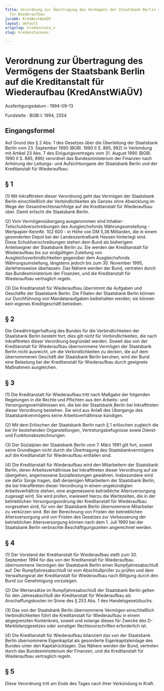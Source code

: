 ```yaml
---
Title: Verordnung zur Übertragung des Vermögens der Staatsbank Berlin auf die Kreditanstalt
  für Wiederaufbau
jurabk: KredAnstWiAÜV
layout: default
origslug: kredanstwia_v
slug: kredanstwiauev

---
```


# Verordnung zur Übertragung des Vermögens der Staatsbank Berlin auf die Kreditanstalt für Wiederaufbau (KredAnstWiAÜV)

Ausfertigungsdatum
:   1994-09-13

Fundstelle
:   BGBl I: 1994, 2554

## Eingangsformel

Auf Grund des § 2 Abs. 1 des Gesetzes über die Überleitung der
Staatsbank Berlin vom 23. September 1990 (BGBl. 1990 II S. 885, 992)
in Verbindung mit Artikel 23 Abs. 7 des Einigungsvertrages vom 31.
August 1990 (BGBl. 1990 II S. 885, 896) verordnet das
Bundesministerium der Finanzen nach Anhörung der Leitungs- und
Aufsichtsorgane der Staatsbank Berlin und der Kreditanstalt für
Wiederaufbau:

## § 1

(1) Mit Inkrafttreten dieser Verordnung geht das Vermögen der
Staatsbank Berlin einschließlich der Verbindlichkeiten als Ganzes ohne
Abwicklung im Wege der Gesamtrechtsnachfolge auf die Kreditanstalt für
Wiederaufbau über. Damit erlischt die Staatsbank Berlin.

(2) Vom Vermögensübergang ausgenommen sind Inhaber-
Teilschuldverschreibungen des Ausgleichsfonds Währungsumstellung -
Wertpapier-KennNr. 102 600 - in Höhe von DM 5,36 Milliarden, die in
einem gesonderten Depot bei der Landeszentralbank Hessen hinterlegt
sind. Diese Schuldverschreibungen stehen dem Bund als bisherigem
Anteilseigner der Staatsbank Berlin zu. Sie werden der Kreditanstalt
für Wiederaufbau bis zur endgültigen Zuteilung von
Ausgleichsverbindlichkeiten gegenüber dem Ausgleichsfonds
Währungsumstellung, längstens jedoch bis zum 30. November 1995,
darlehensweise überlassen. Das Nähere werden der Bund, vertreten durch
das Bundesministerium der Finanzen, und die Kreditanstalt für
Wiederaufbau vertraglich regeln.

(3) Die Kreditanstalt für Wiederaufbau übernimmt die Aufgaben und
Geschäfte der Staatsbank Berlin. Die Filialen der Staatsbank Berlin
können zur Durchführung von Mandataraufgaben beibehalten werden; sie
können kein eigenes Kreditgeschäft betreiben.

## § 2

Die Gewährträgerhaftung des Bundes für die Verbindlichkeiten der
Staatsbank Berlin besteht fort; dies gilt nicht für Verbindlichkeiten,
die nach Inkrafttreten dieser Verordnung begründet werden. Soweit das
von der Kreditanstalt für Wiederaufbau übernommene Vermögen der
Staatsbank Berlin nicht ausreicht, um die Verbindlichkeiten zu decken,
die auf dem übernommenen Geschäft der Staatsbank Berlin beruhen, wird
der Bund eine Belastung bei der Kreditanstalt für Wiederaufbau durch
geeignete Maßnahmen ausgleichen.

## § 3

(1) Die Kreditanstalt für Wiederaufbau tritt nach Maßgabe der
folgenden Regelungen in die Rechte und Pflichten aus den Arbeits- und
Versorgungsverhältnissen ein, die bei der Staatsbank Berlin bei
Inkrafttreten dieser Verordnung bestehen. Sie wird aus Anlaß des
Übergangs des Staatsbankvermögens keine Arbeitsverhältnisse kündigen.

(2) Mit dem Erlöschen der Staatsbank Berlin nach § 1 erlöschen
zugleich die bei ihr bestehenden Organstellungen,
Vertretungsbefugnisse sowie Dienst- und Funktionsbezeichnungen.

(3) Der Sozialplan der Staatsbank Berlin vom 7. März 1991 gilt fort,
soweit seine Grundlagen nicht durch die Übertragung des
Staatsbankvermögens auf die Kreditanstalt für Wiederaufbau entfallen
sind.

(4) Die Kreditanstalt für Wiederaufbau wird den Mitarbeitern der
Staatsbank Berlin, deren Arbeitsverhältnisse bei Inkrafttreten dieser
Verordnung auf sie übergehen, angemessene Sozialleistungen gewähren.
Insbesondere wird sie dafür Sorge tragen, daß denjenigen Mitarbeitern
der Staatsbank Berlin, die bei Inkrafttreten dieser Verordnung in
einem ungekündigten Arbeitsverhältnis stehen, eine angemessene
betriebliche Altersversorgung zugesagt wird. Sie wird prüfen,
inwieweit hierzu die Wartezeiten, die in der betrieblichen
Versorgungsordnung der Kreditanstalt für Wiederaufbau vorgesehen sind,
für von der Staatsbank Berlin übernommene Mitarbeiter zu verkürzen
sind. Bei der Berechnung von Fristen der betrieblichen
Altersversorgung und von Fristen des Gesetzes zur Verbesserung der
betrieblichen Altersversorgung können nach dem 1. Juli 1990 bei der
Staatsbank Berlin verbrachte Beschäftigungszeiten angerechnet werden.

## § 4

(1) Der Vorstand der Kreditanstalt für Wiederaufbau stellt zum 30.
September 1994 für das von der Kreditanstalt für Wiederaufbau
übernommene Vermögen der Staatsbank Berlin einen Rumpfjahresabschluß
auf. Der Rumpfjahresabschluß ist vom Abschlußprüfer zu prüfen und dem
Verwaltungsrat der Kreditanstalt für Wiederaufbau nach Billigung durch
den Bund zur Genehmigung vorzulegen.

(2) Die Wertansätze im Rumpfjahresabschluß der Staatsbank Berlin
gelten für den Jahresabschluß der Kreditanstalt für Wiederaufbau als
Anschaffungskosten im Sinne des § 253 Abs. 1 des Handelsgesetzbuchs.

(3) Das von der Staatsbank Berlin übernommene Vermögen einschließlich
Verbindlichkeiten führt die Kreditanstalt für Wiederaufbau in einem
abgegrenzten Kontenkreis, soweit und solange dieses für Zwecke des
D-Markbilanzgesetzes oder sonstiger Rechtsvorschriften erforderlich
ist.

(4) Die Kreditanstalt für Wiederaufbau bilanziert das von der
Staatsbank Berlin übernommene Eigenkapital als gesonderte
Eigenkapitaleinlage des Bundes unter den Kapitalrücklagen. Das Nähere
werden der Bund, vertreten durch das Bundesministerium der Finanzen,
und die Kreditanstalt für Wiederaufbau vertraglich regeln.

## § 5

Diese Verordnung tritt am Ende des Tages nach ihrer Verkündung in
Kraft.

